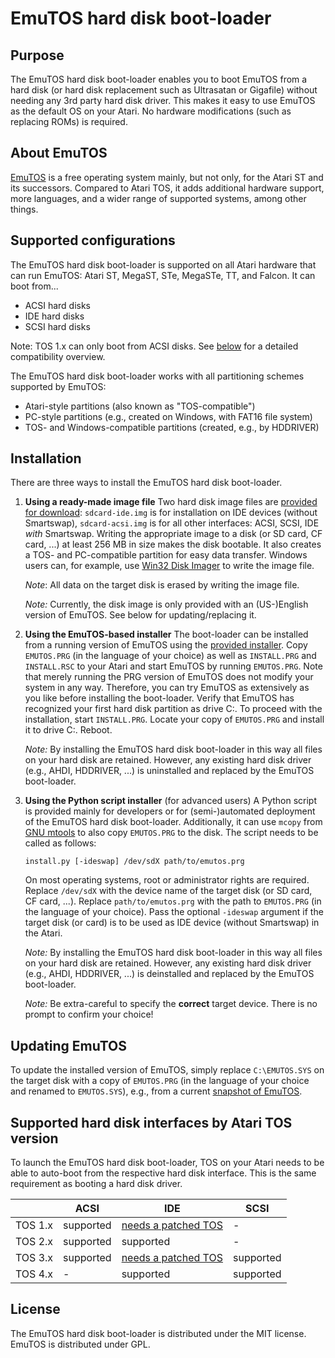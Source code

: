 # EmuTOS hard disk boot-loader

## Purpose

The EmuTOS hard disk boot-loader enables you to boot EmuTOS from a hard disk (or hard disk replacement such as Ultrasatan or Gigafile) without needing any 3rd party hard disk driver. This makes it easy to use EmuTOS as the default OS on your Atari. No hardware modifications (such as replacing ROMs) is required.

## About EmuTOS

[EmuTOS](https://emutos.sourceforge.io/) is a free operating system mainly, but not only, for the Atari ST and its successors. Compared to Atari TOS, it adds additional hardware support, more languages, and a wider range of supported systems, among other things.

## Supported configurations

The EmuTOS hard disk boot-loader is supported on all Atari hardware that can run EmuTOS: Atari ST, MegaST, STe, MegaSTe, TT, and Falcon. It can boot from...

* ACSI hard disks
* IDE hard disks
* SCSI hard disks

Note: TOS 1.x can only boot from ACSI disks. See [below](#supported-hard-disk-interfaces-by-atari-tos-version) for a detailed compatibility overview.

The EmuTOS hard disk boot-loader works with all partitioning schemes supported by EmuTOS:

* Atari-style partitions (also known as "TOS-compatible")
* PC-style partitions (e.g., created on Windows, with FAT16 file system)
* TOS- and Windows-compatible partitions (created, e.g., by HDDRIVER)

## Installation

There are three ways to install the EmuTOS hard disk boot-loader.

1. **Using a ready-made image file**
   Two hard disk image files are [provided for download](https://github.com/czietz/emutos-bootloader/releases/tag/latest): `sdcard-ide.img` is for installation on IDE devices (without Smartswap), `sdcard-acsi.img` is for all other interfaces: ACSI, SCSI, IDE *with* Smartswap. Writing the appropriate image to a disk (or SD card, CF card, ...) at least 256 MB in size makes the disk bootable. It also creates a TOS- and PC-compatible partition for easy data transfer. Windows users can, for example, use [Win32 Disk Imager](https://sourceforge.net/projects/win32diskimager/) to write the image file.

   *Note*: All data on the target disk is erased by writing the image file.

   *Note:* Currently, the disk image is only provided with an (US-)English version of EmuTOS. See below for updating/replacing it.

2. **Using the EmuTOS-based installer**
   The boot-loader can be installed from a running version of EmuTOS using the [provided installer](https://github.com/czietz/emutos-bootloader/releases/tag/latest). Copy `EMUTOS.PRG` (in the language of your choice) as well as `INSTALL.PRG` and `INSTALL.RSC` to your Atari and start EmuTOS by running `EMUTOS.PRG`. Note that merely running the PRG version of EmuTOS does not modify your system in any way. Therefore, you can try EmuTOS as extensively as you like before installing the boot-loader.
   Verify that EmuTOS has recognized your first hard disk partition as drive C:. To proceed with the installation, start `INSTALL.PRG`. Locate your copy of `EMUTOS.PRG` and install it to drive C:. Reboot.

   *Note:* By installing the EmuTOS hard disk boot-loader in this way all files on your hard disk are retained. However, any existing hard disk driver (e.g., AHDI, HDDRIVER, ...) is uninstalled and replaced by the EmuTOS boot-loader.

3. **Using the Python script installer** (for advanced users)
   A Python script is provided mainly for developers or for (semi-)automated deployment of the EmuTOS hard disk boot-loader. Additionally, it can use `mcopy` from [GNU mtools](https://www.gnu.org/software/mtools/) to also copy `EMUTOS.PRG` to the disk. The script needs to be called as follows:

   ```
   install.py [-ideswap] /dev/sdX path/to/emutos.prg
   ```

   On most operating systems, root or administrator rights are required. Replace `/dev/sdX`  with the device name of the target disk (or SD card, CF card, ...). Replace `path/to/emutos.prg` with the path to `EMUTOS.PRG`  (in the language of your choice). Pass the optional `-ideswap` argument if the target disk (or card) is to be used as IDE device (without Smartswap) in the Atari.

   *Note:* By installing the EmuTOS hard disk boot-loader in this way all files on your hard disk are retained. However, any existing hard disk driver (e.g., AHDI, HDDRIVER, ...) is deinstalled and replaced by the EmuTOS boot-loader.

   *Note:* Be extra-careful to specify the **correct** target device. There is no prompt to confirm your choice!

## Updating EmuTOS

To update the installed version of EmuTOS, simply replace `C:\EMUTOS.SYS`  on the target disk with a copy of `EMUTOS.PRG` (in the language of your choice and renamed to `EMUTOS.SYS`), e.g., from a current [snapshot of EmuTOS](https://sourceforge.net/projects/emutos/files/snapshots/).

## Supported hard disk interfaces by Atari TOS version

To launch the EmuTOS hard disk boot-loader, TOS on your Atari needs to be able to auto-boot from the respective hard disk interface. This is the same requirement as booting a hard disk driver.

|         | ACSI      | IDE                 | SCSI      |
| :------ | --------- | ------------------- | --------- |
| TOS 1.x | supported | [needs a patched TOS](https://github.com/czietz/ideboot) | -         |
| TOS 2.x | supported | supported           | -         |
| TOS 3.x | supported | [needs a patched TOS](https://www.markusheiden.de/atari/tospatch.html) | supported |
| TOS 4.x | -         | supported           | supported |

## License

The EmuTOS hard disk boot-loader is distributed under the MIT license. EmuTOS is distributed under GPL.
